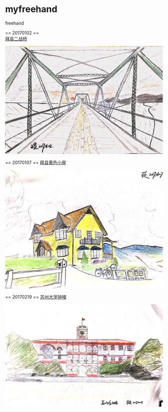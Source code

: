 # myfreehand
freehand 

== 20170102 ==  
[拜县二战桥](https://www.google.com/maps/uv?hl=en&pb=!1s0x30da80beffdb43ef:0xf3aa30c6a2def79d!2m19!2m2!1i80!2i80!3m1!2i20!16m13!1b1!2m2!1m1!1e1!2m2!1m1!1e3!2m2!1m1!1e5!2m2!1m1!1e4!3m1!7e115!4shttps://picasaweb.google.com/lh/sredir?uname%3D117298127241416192304%26id%3D6378316154674268434%26target%3DPHOTO!5z5ouc5Y6_5LqM5oiY5qGlIC0gR29vZ2xlIFNlYXJjaA&imagekey=!1e3!2s-GSt8UZG9N2s/WIRUv7h-yRI/AAAAAAAASOI/zKqekiNE430xL63u8O-hqoyIRXd16KYrwCLIB&sa=X&ved=0ahUKEwiHsf6DxZ3SAhWGjVQKHaZOCpUQoioIfDAO)

![](/20170102.JPG)

== 20170107 ==
[拜县黄色小屋](https://www.google.com/maps/uv?hl=en&pb=!1s0x30da81b194cebb13:0xd0ff378b65a529bb!2m19!2m2!1i80!2i80!3m1!2i20!16m13!1b1!2m2!1m1!1e1!2m2!1m1!1e3!2m2!1m1!1e5!2m2!1m1!1e4!3m1!7e115!4s//lh3.googleusercontent.com/--rfM6xxu0gU/WAd1YnbJYKI/AAAAAAAAAQY/eOhLRT9nSGQTVRYp3aWriFDr1hJV_fZqgCLIB/s618-k-no/!5s+-+Google+Search&imagekey=!1e3!2s--rfM6xxu0gU/WAd1YnbJYKI/AAAAAAAAAQY/eOhLRT9nSGQTVRYp3aWriFDr1hJV_fZqgCLIB)  

![](/20170107.jpg)

== 20170219 ==
[苏州大学钟楼](https://www.google.com/maps/place/%E8%8B%8F%E5%B7%9E%E5%A4%A7%E5%AD%A6/@31.303257,120.651928,15z/data=!4m5!3m4!1s0x0:0x14dbf88c7a4b4b1!8m2!3d31.303257!4d120.651928)  

![](/20170219.JPG)
